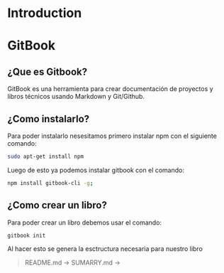 # Introduction

# GitBook
## ¿Que es Gitbook?

GitBook es una herramienta para crear documentación de proyectos y libros técnicos usando Markdown y Git/Github.

## ¿Como instalarlo?

Para poder instalarlo nesesitamos primero instalar npm con el siguiente comando:
```bash
sudo apt-get install npm
```
Luego de esto ya podemos instalar gitbook con el comando:
```bash
npm install gitbook-cli -g;
```

## ¿Como crear un libro?

Para poder crear un libro debemos usar el comando:
```bash
gitbook init
```
Al hacer esto se genera la esctructura necesaria para nuestro libro
>README.md ->
>SUMARRY.md ->